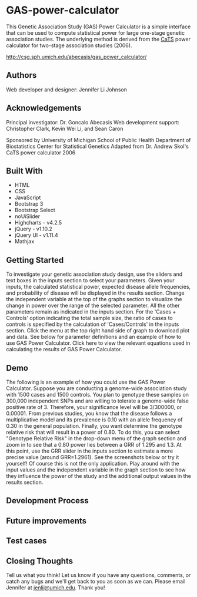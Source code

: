 # GAS-power-calculator
This Genetic Association Study (GAS) Power Calculator is a simple interface that can be used to compute statistical power for large one-stage genetic association studies. The underlying method is derived from the [CaTS](http://csg.sph.umich.edu//abecasis/CaTS/index.html) power calculator for two-stage association studies (2006).

http://csg.sph.umich.edu/abecasis/gas_power_calculator/

## Authors
Web developer and designer: Jennifer Li Johnson

## Acknowledgements
Principal investigator: Dr. Goncalo Abecasis
Web development support: Christopher Clark, Kevin Wei Li, and Sean Caron

Sponsored by University of Michigan School of Public Health Department of Biostatistics Center for Statistical Genetics
Adapted from Dr. Andrew Skol's CaTS power calculator 2006

## Built With
* HTML
* CSS
* JavaScript
* Bootstrap 3
* Bootstrap Select
* noUiSlider
* Highcharts - v4.2.5
* jQuery - v1.10.2
* jQuery UI - v1.11.4
* Mathjax

## Getting Started
To investigate your genetic association study design, use the sliders and text boxes in the inputs section to select your parameters.
Given your inputs, the calculated statistical power, expected disease allele frequencies, and probability of disease will be displayed in the results section.
Change the independent variable at the top of the graphs section to visualize the change in power over the range of the selected parameter. All the other parameters remain as indicated in the inputs section. For the 'Cases + Controls' option indicating the total sample size, the ratio of cases to controls is specified by the calculation of 'Cases/Controls' in the inputs section.
Click the menu at the top right hand side of graph to download plot and data.
See below for parameter definitions and an example of how to use GAS Power Calculator.
Click here to view the relevant equations used in calculating the results of GAS Power Calculator.
## Demo
The following is an example of how you could use the GAS Power Calculator.
Suppose you are conducting a genome-wide association study with 1500 cases and 1500 controls. You plan to genotype these samples on 300,000 independent SNPs and are willing to tolerate a genome-wide false positive rate of 3. Therefore, your significance level will be 3/300000, or 0.00001. From previous studies, you know that the disease follows a multiplicative model and its prevalence is 0.10 with an allele frequency of 0.30 in the general population. Finally, you want determine the genotype relative risk that will result in a power of 0.80. To do this, you can select "Genotype Relative Risk" in the drop-down menu of the graph section and zoom in to see that a 0.80 power lies between a GRR of 1.295 and 1.3. At this point, use the GRR slider in the inputs section to estimate a more precise value (around GRR=1.2961). See the screenshots below or try it yourself!
Of course this is not the only application. Play around with the input values and the independent variable in the graph section to see how they influence the power of the study and the additional output values in the results section.
## Development Process

## Future improvements

## Test cases

## Closing Thoughts

Tell us what you think! Let us know if you have any questions, comments, or catch any bugs and we'll get back to you as soon as we can.
Please email Jennifer at jenlij@umich.edu. Thank you!
